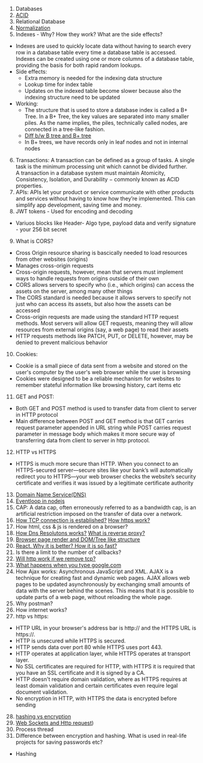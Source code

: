 1. Databases
2. [ACID](https://www.geeksforgeeks.org/acid-properties-in-dbms/)</br>
3. Relational Database
4. [Normalization](https://www.geeksforgeeks.org/normal-forms-in-dbms/)</br>
5. Indexes - Why? How they work? What are the side effects?
  - Indexes are used to quickly locate data without having to search every row in a database table every time a database table is accessed. Indexes can be created using one or more columns of a database table, providing the basis for both rapid random lookups.</br>
  - Side effects:
    - Extra memory is needed for the indexing data structure
    - Lookup time for index table
    - Updates on the indexed table become slower because also the indexing structure need to be updated
  - Working:
    - The structure that is used to store a database index is called a B+ Tree. In a B+ Tree, the key values are separated into many smaller piles. As the name implies, the piles, technically called nodes, are connected in a tree-like fashion.
    - [Diff b/w B tree and B+ tree](https://www.softwaretestinghelp.com/b-tree-data-structure-cpp/#:~:text=The%20difference%20in%20B%2B%20tree,in%20a%20linked%20list%20fashion)</br>
    - In B+ trees, we have records only in leaf nodes and not in internal nodes
6. Transactions: A transaction can be defined as a group of tasks. A single task is the minimum processing unit which cannot be divided further.</br>
   A transaction in a database system must maintain Atomicity, Consistency, Isolation, and Durability − commonly known as ACID    properties.
7. APIs: APIs let your product or service communicate with other products and services without having to know how they’re implemented. This can simplify app development, saving time and money.
8. JWT tokens - Used for encoding and decoding
  - Variuos blocks like Header- Algo type, payload data and verify signature - your 256 bit secret
9. What is CORS?
  - Cross Origin resource sharing is bascically needed to load resources from other websites (origins)
  - Manages cross-origin requests
  - Cross-origin requests, however, mean that servers must implement ways to handle requests from origins outside of their own
  - CORS allows servers to specify who (i.e., which origins) can access the assets on the server, among many other things
  - The CORS standard is needed because it allows servers to specify not just who can access its assets, but also how the assets can be accessed
  - Cross-origin requests are made using the standard HTTP request methods. Most servers will allow GET requests, meaning they will allow resources from external origins (say, a web page) to read their assets
  - HTTP requests methods like PATCH, PUT, or DELETE, however, may be denied to prevent malicious behavior
10. Cookies:
   - Cookie is a small piece of data sent from a website and stored on the user's computer by the user's web browser while the user is browsing
   - Cookies were designed to be a reliable mechanism for websites to remember stateful information like browsing history, cart items etc
11. GET and POST:
  - Both GET and POST method is used to transfer data from client to server in HTTP protocol
  - Main difference between POST and GET method is that GET carries request parameter appended in URL string while POST carries request parameter in message body which makes it more secure way of transferring data from client to server in http protocol.
12. HTTP vs HTTPS
   - HTTPS is much more secure than HTTP. When you connect to an HTTPS-secured server—secure sites like your bank’s will automatically redirect you to HTTPS—your web browser checks the website’s security certificate and verifies it was issued by a legitimate certificate authority
13. [Domain Name Service(DNS)](https://www.networkworld.com/article/3268449/what-is-dns-and-how-does-it-work.html)
14. [Eventloop in nodejs](https://nodejs.org/en/docs/guides/event-loop-timers-and-nexttick/)
15. CAP: A data cap, often erroneously referred to as a bandwidth cap, is an artificial restriction imposed on the transfer of data over a network.
16. [How TCP connection is established?](https://www.vskills.in/certification/tutorial/information-technology/basic-network-support-professional/tcp-connection-establish-and-terminate/) [How https work?](https://www.cloudflare.com/learning/ssl/what-is-https/#:~:text=How%20does%20HTTPS%20work%3F,encryption%20protocol%20to%20encrypt%20communications.&text=This%20key%20lives%20on%20a,in%20a%20way%20that's%20secure)
17. How html, css & js is rendered on a browser?
18. [How Dns Resolutons works?](https://totaluptime.com/kb/how-does-a-dns-query-work/#:~:text=DNS%20queries%20resolve%20in%20a%20number%20of%20different%20ways.&text=The%20DNS%20server%20can%20use,answer%20back%20to%20the%20client) [What is reverse proxy?](https://www.cloudflare.com/learning/cdn/glossary/reverse-proxy/)
19. [Browser page render and DOM/Tree like structure](https://developers.google.com/web/fundamentals/performance/critical-rendering-path/render-tree-construction)
20. [React. Why it is better? How it is so fast?](https://www.altexsoft.com/blog/engineering/the-good-and-the-bad-of-reactjs-and-react-native/)
21. Is there a limit to the number of callbacks?
22. [Will http work if we remove tcp?](https://www.quora.com/Does-HTTP-use-TCP-or-UDP-Why)
23. [What happens when you type google.com](https://medium.com/@maneesha.wijesinghe1/what-happens-when-you-type-an-url-in-the-browser-and-press-enter-bb0aa2449c1a)
24. How Ajax works: Asynchronous JavaScript and XML. AJAX is a technique for creating fast and dynamic web pages. AJAX allows web pages to be updated asynchronously by exchanging small amounts of data with the server behind the scenes. This means that it is possible to update parts of a web page, without reloading the whole page.
25. Why postman?
26. How internet works?
27. http vs https:
  - HTTP URL in your browser's address bar is http:// and the HTTPS URL is https://.
  - HTTP is unsecured while HTTPS is secured.
  - HTTP sends data over port 80 while HTTPS uses port 443.
  - HTTP operates at application layer, while HTTPS operates at transport layer.
  - No SSL certificates are required for HTTP, with HTTPS it is required that you have an SSL certificate and it is signed by     a CA.
  - HTTP doesn't require domain validation, where as HTTPS requires at least domain validation and certain certificates even     require legal document validation.
  - No encryption in HTTP, with HTTPS the data is encrypted before sending
28. [hashing vs encryption](https://www.solarwindsmsp.com/blog/hashing-vs-encryption%C2%A0)
29. [Web Sockets and Http request](https://developerinsider.co/difference-between-http-and-http-2-0-websocket/#:~:text=WebSocket%20is%20a%20protocol%20providing,HTTP%20providing%20half%2Dduplex%20communication.&text=Means%2C%20server%20can%20push%20information,does%20not%20allow%20direct%20HTTP))
30. Process thread
31. Difference between encryption and hashing. What is used in real-life projects for saving passwords etc?
  - Hashing
